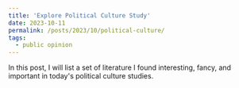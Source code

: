 ```yaml
---
title: 'Explore Political Culture Study'
date: 2023-10-11
permalink: /posts/2023/10/political-culture/
tags:
  - public opinion
---
```


In this post, I will list a set of literature I found interesting, fancy, and important in today's political culture studies.
